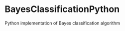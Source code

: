 BayesClassificationPython
=========================

Python implementation of Bayes classification algorithm
